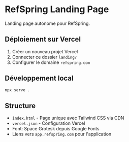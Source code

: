 
# RefSpring Landing Page

Landing page autonome pour RefSpring.

## Déploiement sur Vercel

1. Créer un nouveau projet Vercel
2. Connecter ce dossier `landing/`
3. Configurer le domaine `refspring.com`

## Développement local

```bash
npx serve .
```

## Structure

- `index.html` - Page unique avec Tailwind CSS via CDN
- `vercel.json` - Configuration Vercel
- Font: Space Grotesk depuis Google Fonts
- Liens vers `app.refspring.com` pour l'application
